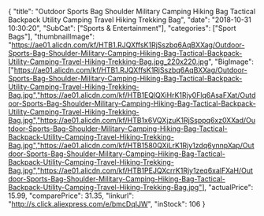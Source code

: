 {
	"title": "Outdoor Sports Bag Shoulder Military Camping Hiking Bag Tactical Backpack Utility Camping Travel Hiking Trekking Bag",
	"date": "2018-10-31 10:30:20",
	"SubCat": ["Sports & Entertainment"],
	"categories": ["Sport Bags"],
	"thumbnailImage": "https://ae01.alicdn.com/kf/HTB1.RJQXffsK1RjSszbq6AqBXXag/Outdoor-Sports-Bag-Shoulder-Military-Camping-Hiking-Bag-Tactical-Backpack-Utility-Camping-Travel-Hiking-Trekking-Bag.jpg_220x220.jpg",
	"BigImage": ["https://ae01.alicdn.com/kf/HTB1.RJQXffsK1RjSszbq6AqBXXag/Outdoor-Sports-Bag-Shoulder-Military-Camping-Hiking-Bag-Tactical-Backpack-Utility-Camping-Travel-Hiking-Trekking-Bag.jpg","https://ae01.alicdn.com/kf/HTB1EQlQXiHrK1Rjy0Flq6AsaFXat/Outdoor-Sports-Bag-Shoulder-Military-Camping-Hiking-Bag-Tactical-Backpack-Utility-Camping-Travel-Hiking-Trekking-Bag.jpg","https://ae01.alicdn.com/kf/HTB1x6VQXjzuK1RjSsppq6xz0XXad/Outdoor-Sports-Bag-Shoulder-Military-Camping-Hiking-Bag-Tactical-Backpack-Utility-Camping-Travel-Hiking-Trekking-Bag.jpg","https://ae01.alicdn.com/kf/HTB1580QXiLrK1Rjy1zdq6ynnpXap/Outdoor-Sports-Bag-Shoulder-Military-Camping-Hiking-Bag-Tactical-Backpack-Utility-Camping-Travel-Hiking-Trekking-Bag.jpg","https://ae01.alicdn.com/kf/HTB1PEJQXcrrK1Rjy1zeq6xalFXaH/Outdoor-Sports-Bag-Shoulder-Military-Camping-Hiking-Bag-Tactical-Backpack-Utility-Camping-Travel-Hiking-Trekking-Bag.jpg"],
	"actualPrice": 15.99,
	"comparePrice": 31.35,
	"linkurl": "http://s.click.aliexpress.com/e/bmcDqIJW",
	"inStock": 106
}
